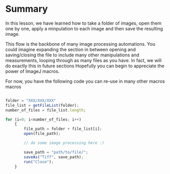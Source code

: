 # Summary

In this lesson, we have learned how to take a folder of images, open them one by one, apply a minpulation to each image and then save the resulting image.

This flow is the backbone of many image processing automations. You could imagine expanding the section in between opening and saving/closing the file to include many other manipulations and measurements, looping through as many files as you have. In fact, we will do exactly this in future sections Hopefully you can begin to appreciate the power of ImageJ macros.

For now, you have the following code you can re-use in many other macros macros

```javascript title="Opening, Saving and Closing Images"

folder = "XXX/XXX/XXX"
file_list = getFileList(folder);
number_of_files = file_list.length;

for (i=0; i<number_of_files; i++)
    {
        file_path = folder + file_list[i];
        open(file_path);

        // do some image processing here :)

        save_path = "path/to/file/";
        saveAs("Tiff", save_path);
        run("Close");
    }
```
